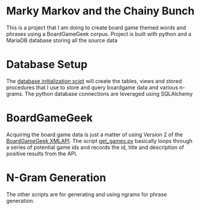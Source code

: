 # Marky Markov and the Chainy Bunch

This is a project that I am doing to create board game themed words and phrases using a BoardGameGeek corpus. Project is built with python and a MariaDB database storing all the source data 

# Database Setup

The [database initialization scipt](/database/database.sql) will create the tables, views and stored procedures that I use to store and query boardgame data and various n-grams. The python database connections are leveraged using SQLAlchemy

# BoardGameGeek

Acquiring the board game data is just a matter of using Version 2 of the [BoardGameGeek XMLAPI](https://boardgamegeek.com/wiki/page/BGG_XML_API2). The script [get_games.py](get_games.py) basically loops through a series of potential game ids and records the id, title and description of positive results from the API. 

# N-Gram Generation

The other scripts are for generating and using ngrams for phrase generation. 
